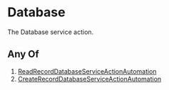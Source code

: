 # Database

The Database service action.

## Any Of

1. [ReadRecordDatabaseServiceActionAutomation](/docs/automation/action/service/database/readrecord)
2. [CreateRecordDatabaseServiceActionAutomation](/docs/automation/action/service/database/createrecord)
